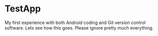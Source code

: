 # TestApp

My first experience with both Android coding and Git version control software. Lets see how this goes. Please ignore pretty much everything.
